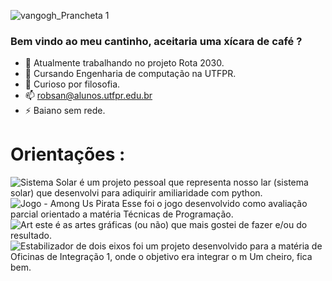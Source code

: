 
![vangogh_Prancheta 1](https://user-images.githubusercontent.com/57491372/181248052-6c9dd715-d1a8-4ee6-9a03-4aa2bd552552.jpg)

### Bem vindo ao meu cantinho, aceitaria uma xícara de café ?

- 🔭 Atualmente trabalhando no projeto Rota 2030.
- 🌱 Cursando Engenharia de computação na UTFPR.
- 💬 Curioso por filosofia.
- 📫 robsan@alunos.utfpr.edu.br
- ⚡ Baiano sem rede.

# Orientações : 
![Sistema Solar](https://github.com/robson1622/SistemaSolar) é um projeto pessoal que representa nosso lar (sistema solar) que desenvolvi para adiquirir amiliaridade com python. <br>
![Jogo - Among Us Pirata](https://github.com/robson1622/AmongUsPirata) Esse foi o jogo desenvolvido como avaliação parcial orientado a matéria Técnicas de Programação.<br>
![Art ](https://github.com/robson1622/Art) este é as artes gráficas (ou não) que mais gostei de fazer e/ou do resultado.<br>
![Estabilizador de dois eixos ](https://github.com/ratatusznei/gimbal-EEX21) foi um projeto desenvolvido para a matéria de Oficinas de Integração 1, onde o objetivo era integrar o m 
Um cheiro, fica bem.
